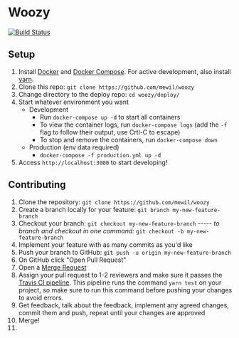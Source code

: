 # Woozy

[![Build Status](https://travis-ci.org/mewil/woozy.svg?branch=master)](https://travis-ci.org/mewil/woozy)

## Setup

1. Install [Docker](https://docs.docker.com/engine/getstarted/step_one/#/step-1-get-docker) and [Docker Compose](https://docs.docker.com/compose/install/). For active development, also install [yarn](https://yarnpkg.com/lang/en/docs/install/).
2. Clone this repo: `git clone https://github.com/mewil/woozy`
3. Change directory to the deploy repo: `cd woozy/deploy/`
4. Start whatever environment you want
    - Development
        - Run `docker-compose up -d` to start all containers
        - To view the container logs, run `docker-compose logs` (add the `-f` flag to follow their output, use Crtl-C to escape)
        - To stop and remove the containers, run `docker-compose down`
    - Production (env data required)
        - `docker-compose -f production.yml up -d`
5. Access `http://localhost:3000` to start developing!

## Contributing

1. Clone the repository: `git clone https://github.com/mewil/woozy`
2. Create a branch locally for your feature: `git branch my-new-feature-branch`
3. Checkout your branch: `git checkout my-new-feature-branch`
   ----- _to branch and checkout in one command:_ `git checkout -b my-new-feature-branch`
4. Implement your feature with as many commits as you'd like
5. Push your branch to GitHub: `git push -u origin my-new-feature-branch`
6. On GitHub click "Open Pull Request"
7. Open a [Merge Request](https://gitlab.eecs.umich.edu/mxl/software/merge_requests)
8. Assign your pull request to 1-2 reviewers and make sure it passes the [Travis CI pipeline](https://travis-ci.org/github/mewil/woozy). This pipeline runs the command `yarn test` on your project, so make sure to run this command before pushing your changes to avoid errors.
9. Get feedback, talk about the feedback, implement any agreed changes, commit them and push, repeat until your changes are approved
10. Merge!
11. 
